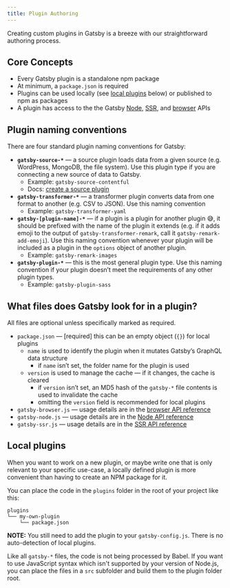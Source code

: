 ```yaml
---
title: Plugin Authoring
---
```


Creating custom plugins in Gatsby is a breeze with our straightforward authoring process.

## Core Concepts

- Every Gatsby plugin is a standalone npm package
- At minimum, a `package.json` is required
- Plugins can be used locally (see [local plugins](#local-plugins) below) or published to npm as packages
- A plugin has access to the the Gatsby [Node](/docs/node-apis/), [SSR](/docs/ssr-apis/), and [browser](/docs/browser-apis/) APIs

## Plugin naming conventions

There are four standard plugin naming conventions for Gatsby:

- **`gatsby-source-*`** — a source plugin loads data from a given source (e.g. WordPress, MongoDB, the file system). Use this plugin type if you are connecting a new source of data to Gatsby.
  - Example: `gatsby-source-contentful`
  - Docs: [create a source plugin](/docs/create-source-plugin/)
- **`gatsby-transformer-*`** — a transformer plugin converts data from one format to another (e.g. CSV to JSON). Use this naming convention
  - Example: `gatsby-transformer-yaml`
- **`gatsby-[plugin-name]-*`** — if a plugin is a plugin for another plugin 😅, it should be prefixed with the name of the plugin it extends (e.g. if it adds emoji to the output of `gatsby-transformer-remark`, call it `gatsby-remark-add-emoji`). Use this naming convention whenever your plugin will be included as a plugin in the `options` object of another plugin.
  - Example: `gatsby-remark-images`
- **`gatsby-plugin-*`** — this is the most general plugin type. Use this naming convention if your plugin doesn’t meet the requirements of any other plugin types.
  - Example: `gatsby-plugin-sass`

## What files does Gatsby look for in a plugin?

All files are optional unless specifically marked as required.

- `package.json` — [required] this can be an empty object (`{}`) for local plugins
    - `name` is used to identify the plugin when it mutates Gatsby’s GraphQL data structure
        - if `name` isn’t set, the folder name for the plugin is used
    - `version` is used to manage the cache — if it changes, the cache is cleared
        - if `version` isn’t set, an MD5 hash of the `gatsby-*` file contents is used to invalidate the cache
        - omitting the `version` field is recommended for local plugins
- `gatsby-browser.js` — usage details are in the [browser API reference](/docs/browser-apis/)
- `gatsby-node.js` — usage details are in the [Node API reference](/docs/node-apis/)
- `gatsby-ssr.js` — usage details are in the [SSR API reference](/docs/ssr-apis/)

## Local plugins

When you want to work on a new plugin, or maybe write one that is only relevant
to your specific use-case, a locally defined plugin is more convenient than
having to create an NPM package for it.

You can place the code in the `plugins` folder in the root of your project like
this:

```
plugins
└── my-own-plugin
    └── package.json
```

**NOTE:** You still need to add the plugin to your `gatsby-config.js`. There is no auto-detection of local plugins.

Like all `gatsby-*` files, the code is not being processed by Babel. If you want
to use JavaScript syntax which isn't supported by your version of Node.js, you
can place the files in a `src` subfolder and build them to the plugin folder
root.
